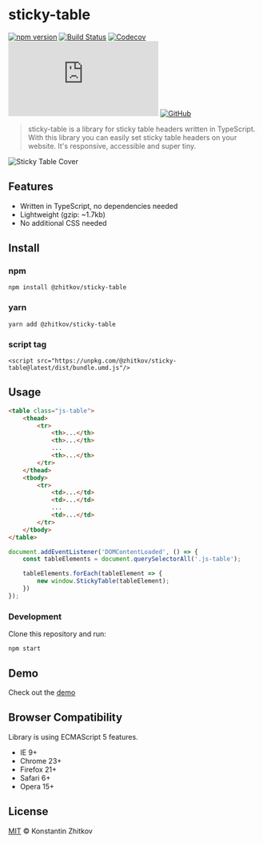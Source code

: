 # sticky-table

[![npm version](https://img.shields.io/npm/v/@zhitkov/sticky-table)](https://www.npmjs.com/package/@zhitkov/sticky-table)
[![Build Status](https://github.com/zhitkovkostya/sticky-table/actions/workflows/coverage.yml/badge.svg)](https://github.com/zhitkovkostya/sticky-table/actions/workflows/coverage.yml)
[![Codecov](https://img.shields.io/codecov/c/github/zhitkovkostya/sticky-table)](https://app.codecov.io/gh/zhitkovkostya/sticky-table)
[![Gzip Size](https://img.badgesize.io/zhitkovkostya/sticky-table/master/demo/bundle.min.js?compression=gzip)](https://www.npmjs.com/package/@zhitkov/sticky-table)
[![GitHub](https://img.shields.io/github/license/zhitkovkostya/sticky-table)](https://opensource.org/licenses/MIT)

> sticky-table is a library for sticky table headers written in TypeScript. With this library you can easily set sticky table headers on your website. It's responsive, accessible and super tiny.

![Sticky Table Cover](https://repository-images.githubusercontent.com/448645679/64d17f01-6be4-415e-b783-5267e60d93c0)

## Features

- Written in TypeScript, no dependencies needed
- Lightweight (gzip: ~1.7kb)
- No additional CSS needed

## Install

### npm

```
npm install @zhitkov/sticky-table
```

### yarn

```
yarn add @zhitkov/sticky-table
```

### script tag

```
<script src="https://unpkg.com/@zhitkov/sticky-table@latest/dist/bundle.umd.js"/>
```

## Usage

```html
<table class="js-table">
    <thead>
        <tr>
            <th>...</th>
            <th>...</th>
            ...
            <th>...</th>
        </tr>
    </thead>
    <tbody>
        <tr>
            <td>...</td>
            <td>...</td>
            ...
            <td>...</td>
        </tr>
    </tbody>
</table>
```

```js
document.addEventListener('DOMContentLoaded', () => {
    const tableElements = document.querySelectorAll('.js-table');

    tableElements.forEach(tableElement => {
        new window.StickyTable(tableElement);
    })
});
```

### Development

Clone this repository and run:

```
npm start
```

## Demo

Check out the [demo](https://zhitkovkostya.github.io/sticky-table/)

## Browser Compatibility

Library is using ECMAScript 5 features.

* IE 9+
* Chrome 23+
* Firefox 21+
* Safari 6+
* Opera 15+

## License

[MIT](https://opensource.org/licenses/MIT) © Konstantin Zhitkov
